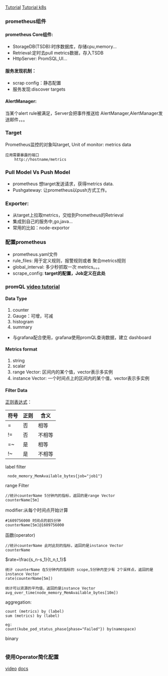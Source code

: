 [Tutorial](https://jhooq.com/prometheous-grafan-setup/)
[Tutorial k8s](https://jhooq.com/prometheous-k8s-aws-setup/#8-install-grafana)
### prometheus组件

#### prometheus Core组件:
* StorageDB(TSDB):时序数据库，存储cpu,memory...
* Retrieval:定时去pull metrics数据，存入TSDB
* HttpServer: PromSQL,UI... 
#### 服务发现机制：
* scrap config：静态配置
* 服务发现:discover targets

#### AlertManager:
当某个alert rule被满足，Server会把事件推送给 AlertManager,AlertManager发送邮件，。。

### Target

Prometheus监控的对象叫target,
Unit of monitor: metrics data
```
应用需要暴露的端口
    http://hostname/metrics
```

### Pull Model Vs Push Model
* prometheus 想target发送请求，获得metrics data.
* Pushgateway: 让prometheus以push方式工作。

### Exporter:
* 从target上拉取metrics，交给到Prometheus的Retrieval
* 集成到自己的服务中,go,java...
* 常用的比如：node-exportor


### 配置prometheus

* prometheus.yaml文件
* rule_files: 用于定义规则，报警规则或者 聚合metrics规则
* global_interval: 多少秒抓取一次 metrics。。。 
* scrape_config: **target的配置，Job定义在此处**


### promQL [video tutorial](https://www.youtube.com/watch?v=hvACEDjHQZE)
#### Data Type
1) counter
2) Gauge：可增，可减
3) histogram
4) summary
* 与grafana配合使用，grafana使用promQL查询数据，建立 dashboard
#### Metrics format
1) string
2) scalar
3) range Vector: 区间内的某个值，vector表示多实例
4) instance Vector: 一个时间点上的区间内的某个值，vector表示多实例

#### Filter Data
[正则表达式](https://prometheus.io/docs/prometheus/latest/querying/basics/#time-series-selectors)：

|符号| 正则| 含义
| - | - | - |
| = |否|相等
| !=|否|不相等
| =~|是|相等
| !~|是|不相等
label filter
```
 node_memory_MemAvailable_bytes{job="job1"}
```

range Filter
```
//统计counterName 5分钟内的指标，返回的是range Vector
counterName[5m]
```

modifier:从每个时间点开始计算
```
#1609756000 时间点的前5分钟
counterName[5m]@1609756000
```

函数(operator)
 ```
//统计counterName 此时此刻的指标，返回的是instance Vector
counterName
```



$rate=\frac{s_n-s_1}{t_n,t_1}$
```
统计 counterName 在5分钟内的指标的 scope,5分钟内至少有 2个采样点，返回的是instance Vector
rate(counterName[5m])
```

```
统计可以资源的平均值，返回的是instance Vector
avg_over_time(node_memory_MemAvailable_bytes[10m])
```

aggregation: 
```
count (metrics) by (label)
sum (metrics) by (label)

eg:
count(kube_pod_status_phase{phase="Failed"}) by(namespace)
```
binary
```
```
### 使用Operator简化配置
[video](https://www.youtube.com/watch?v=LQpmeb7idt8)
[docs](https://prometheus-operator.dev/docs/user-guides/getting-started/#deploying-prometheus)

